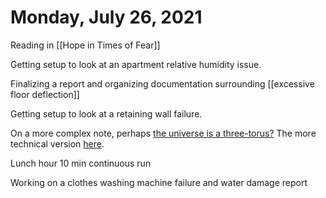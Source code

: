 # Monday, July 26, 2021

Reading in [[Hope in Times of Fear]]

Getting setup to look at an apartment relative humidity issue.

Finalizing a report and organizing documentation surrounding [[excessive floor deflection]]

Getting setup to look at a retaining wall failure.

On a more complex note, perhaps [the universe is a three-torus?](https://www.vice.com/en/article/3aqjkn/the-universe-is-a-giant-donut-that-we-live-inside-new-research-suggests) The more technical version [here](https://arxiv.org/abs/2106.13205).

Lunch hour 10 min continuous run

Working on a clothes washing machine failure and water damage report